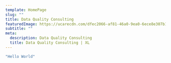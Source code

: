 ```yaml
---
template: HomePage
slug: ""
title: Data Quality Consulting
featuredImage: https://ucarecdn.com/dfec2066-af81-46a0-9ea0-6ece8e307b19/-/preview/-/grayscale/
subtitle: ""
meta:
  description: Data Quality Consulting
  title: Data Quality Consulting | XL
---
```

```javascript
"Hello World"
```